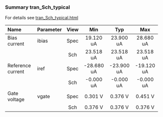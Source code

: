 ### Summary tran_Sch_typical

For details see <a href='tran_Sch_typical.html'>tran_Sch_typical.html</a>

|**Name**|**Parameter**|**View**|**Min** | **Typ** | **Max**|
|:---|:---|:---:|:---:|:---:|:---:|
|Bias current|ibias | Spec | 19.120 uA | 23.900 uA | 28.680 uA |
| | | Sch|23.518 uA | 23.518 uA | 23.518 uA |
|Reference current|iref | Spec | -28.680 uA | -23.900 uA | -19.120 uA |
| | | Sch|-0.000 uA | -0.000 uA | -0.000 uA |
|Gate voltage|vgate | Spec | 0.301 V | 0.376 V | 0.451 V |
| | | Sch|0.376 V | 0.376 V | 0.376 V |
